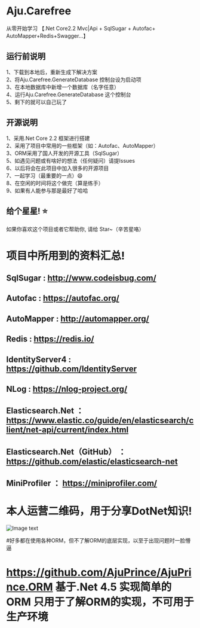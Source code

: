 # Aju.Carefree
从零开始学习 【.Net Core2.2 Mvc|Api + SqlSugar + Autofac+ AutoMapper+Redis+Swagger...】

## 运行前说明
1、下载到本地后，重新生成下解决方案<br/>
2、将Aju.Carefree.GenerateDatabase 控制台设为启动项<br/>
3、在本地数据库中新增一个数据库（名字任意）<br/>
4、运行Aju.Carefree.GenerateDatabase 这个控制台<br/>
5、剩下的就可以自己玩了

## 开源说明
 1、采用.Net Core 2.2 框架进行搭建 <br/>
 2、采用了项目中常用的一些框架（如：Autofac、AutoMapper）<br/>
 3、ORM采用了国人开发的开源工具（SqlSugar） <br/>
 5、如遇见问题或有啥好的想法（任何疑问）请提Issues <br/>
 6、以后将会在此项目中加入很多的开源项目 <br/>
 7、一起学习（最重要的一点）😄<br/>
 8、在空闲的时间将这个做完（算是练手）<br/>
 9、如果有人能参与那是最好了哈哈

## 给个星星! ⭐️
如果你喜欢这个项目或者它帮助你, 请给 Star~（辛苦星咯）

# 项目中所用到的资料汇总!
##  SqlSugar        : http://www.codeisbug.com/
##  Autofac         : https://autofac.org/
##  AutoMapper      : http://automapper.org/
##  Redis           : https://redis.io/
##  IdentityServer4 : https://github.com/IdentityServer
##  NLog            : https://nlog-project.org/
##  Elasticsearch.Net  ：https://www.elastic.co/guide/en/elasticsearch/client/net-api/current/index.html
##  Elasticsearch.Net（GitHub） ：https://github.com/elastic/elasticsearch-net
##  MiniProfiler   ： https://miniprofiler.com/

# 本人运营二维码，用于分享DotNet知识!
![Image text](https://img2018.cnblogs.com/blog/562098/201905/562098-20190509204404888-1196452045.png)

#好多都在使用各种ORM，但不了解ORM的底层实现，以至于出现问题时一脸懵逼
# https://github.com/AjuPrince/AjuPrince.ORM  基于.Net 4.5 实现简单的ORM 只用于了解ORM的实现，不可用于生产环境
